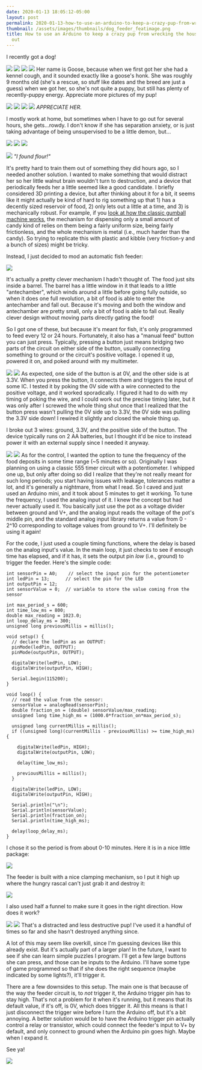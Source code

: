 ```yaml
---
date: 2020-01-13 18:05:12-05:00
layout: post
permalink: 2020-01-13-how-to-use-an-arduino-to-keep-a-crazy-pup-from-wrecking-the-house-while-youre-out
thumbnail: /assets/images/thumbnails/dog_feeder_featimage.png
title: How to use an Arduino to keep a crazy pup from wrecking the house while you're
  out
---
```


I recently got a dog!

![](/assets/images/IMG_20191017_155910_939-745x1024.jpg)
![](/assets/images/IMG_20191006_111918-3-768x1024.jpg)
![](/assets/images/IMG_20191008_092503-768x1024.jpg)
![](/assets/images/IMG_20200101_100331-1024x768.jpg)
Her name is Goose, because when we first got her she had a kennel cough, and it sounded exactly like a goose's honk. She was roughly 9 months old (she's a rescue, so stuff like dates and the breed are just a guess) when we got her, so she's not quite a puppy, but still has plenty of recently-puppy energy. Appreciate more pictures of my pup!

![](/assets/images/IMG_20191014_120731-810x1024.jpg)
![](/assets/images/IMG_20191106_093939-1024x983.jpg)
![](/assets/images/imagejpeg_0.jpg)
![](/assets/images/IMG_20191007_115256-765x1024.jpg)
*APPRECIATE HER.*

I mostly work at home, but sometimes when I have to go out for several hours, she gets...rowdy. I don't know if she has separation anxiety, or is just taking advantage of being unsupervised to be a little demon, but...

![](/assets/images/IMG_20191123_004734-757x1024.jpg)
![](/assets/images/IMG_20191123_004906-814x1024.jpg)
![](/assets/images/IMG_20191123_004728-768x1024.jpg)

![](/assets/images/IMG_20200105_131643-1-768x1024.jpg)
*"I found flour!"*

It's pretty hard to train them out of something they did hours ago, so I needed another solution. I wanted to make something that would distract her so her little walnut brain wouldn't turn to destruction, and a device that periodically feeds her a little seemed like a good candidate. I briefly considered 3D printing a device, but after thinking about it for a bit, it seems like it might actually be kind of hard to rig something up that 1) has a decently sized reservoir of food, 2) only lets out a little at a time, and 3) is mechanically robust. For example, if you [look at how the classic gumball machine works](https://www.youtube.com/watch?v=Q3ZeUNDg4fQ), the mechanism for dispensing only a small amount of candy kind of relies on them being a fairly uniform size, being fairly frictionless, and the whole mechanism is metal (i.e., much harder than the candy). So trying to replicate this with plastic and kibble (very friction-y and a bunch of sizes) might be tricky.

Instead, I just decided to mod an automatic fish feeder:

![](/assets/images/fish_feeder-1.jpg)

It's actually a pretty clever mechanism I hadn't thought of. The food just sits inside a barrel. The barrel has a little window in it that leads to a little "antechamber", which winds around a little before going fully outside, so when it does one full revolution, a bit of food is able to enter the antechamber and fall out. Because it's moving and both the window and antechamber are pretty small, only a bit of food is able to fall out. Really clever design without moving parts directly gating the food!

So I got one of these, but because it's meant for fish, it's only programmed to feed every 12 or 24 hours. Fortunately, it also has a "manual feed" button you can just press. Typically, pressing a button just means bridging two parts of the circuit on either side of the button, usually connecting something to ground or the circuit's positive voltage. I opened it up, powered it on, and poked around with my multimeter.

![](/assets/images/IMG_20191126_165439-1024x690.jpg)
![](/assets/images/IMG_20191126_165525-1024x866.jpg)
As expected, one side of the button is at 0V, and the other side is at 3.3V. When you press the button, it connects them and triggers the input of some IC. I tested it by poking the 0V side with a wire connected to the positive voltage, and it worked sporadically. I figured it had to do with my timing of poking the wire, and I could work out the precise timing later, but it was only after I screwed the whole thing shut once that I realized that the button press wasn't pulling the 0V side up to 3.3V, the 0V side was pulling the 3.3V side down! I rewired it slightly and closed the whole thing up.

I broke out 3 wires: ground, 3.3V, and the positive side of the button. The device typically runs on 2 AA batteries, but I thought it'd be nice to instead power it with an external supply since I needed it anyway.

![](/assets/images/IMG_20191126_175435-1.jpg)
![](/assets/images/IMG_20191126_181640-829x1024.jpg)
As for the control, I wanted the option to tune the frequency of the food deposits in some time range (~5 minutes or so). Originally I was planning on using a classic 555 timer circuit with a potentiometer. I whipped one up, but only after doing so did I realize that they're not really meant for such long periods; you start having issues with leakage, tolerances matter a lot, and it's generally a nightmare, from what I read. So I caved and just used an Arduino mini, and it took about 5 minutes to get it working. To tune the frequency, I used the analog input of it. I knew the concept but had never actually used it. You basically just use the pot as a voltage divider between ground and V+, and the analog input reads the voltage of the pot's middle pin, and the standard analog input library returns a value from 0 - 2^10 corresponding to voltage values from ground to V+. I'll definitely be using it again!

For the code, I just used a couple timing functions, where the delay is based on the analog input's value. In the main loop, it just checks to see if enough time has elapsed, and if it has, it sets the output pin *low* (i.e., ground) to trigger the feeder. Here's the simple code:

```
int sensorPin = A0;    // select the input pin for the potentiometer
int ledPin = 13;      // select the pin for the LED
int outputPin = 12;
int sensorValue = 0;  // variable to store the value coming from the sensor

int max_period_s = 600;
int time_low_ms = 800;
double max_reading = 1023.0;
int loop_delay_ms = 300;
unsigned long previousMillis = millis();

void setup() {
  // declare the ledPin as an OUTPUT:
  pinMode(ledPin, OUTPUT);
  pinMode(outputPin, OUTPUT);
  
  digitalWrite(ledPin, LOW);
  digitalWrite(outputPin, HIGH);
  
  Serial.begin(115200);
}

void loop() {
  // read the value from the sensor:
  sensorValue = analogRead(sensorPin);
  double fraction_on = (double) sensorValue/max_reading;
  unsigned long time_high_ms = (1000.0*fraction_on*max_period_s);

  unsigned long currentMillis = millis();
  if ((unsigned long)(currentMillis - previousMillis) >= time_high_ms) {

    digitalWrite(ledPin, HIGH);
    digitalWrite(outputPin, LOW);
    
    delay(time_low_ms);

    previousMillis = millis();
  }

  digitalWrite(ledPin, LOW);
  digitalWrite(outputPin, HIGH);
 
  Serial.println("\n");
  Serial.println(sensorValue);
  Serial.println(fraction_on);
  Serial.println(time_high_ms);

  delay(loop_delay_ms);
}
```

I chose it so the period is from about 0-10 minutes. Here it is in a nice little package:

![](/assets/images/IMG_20191201_002948-1024x949.jpg)

The feeder is built with a nice clamping mechanism, so I put it high up where the hungry rascal can't just grab it and destroy it:

![](/assets/images/IMG_20191201_002937-768x1024.jpg)

I also used half a funnel to make sure it goes in the right direction. How does it work?

![](/assets/images/IMG_20200112_015915-768x1024.jpg)
![](/assets/images/IMG_20200112_015810-768x1024.jpg)
That's a distracted and less destructive pup! I've used it a handful of times so far and she hasn't destroyed anything since.

A lot of this may seem like overkill, since I'm guessing devices like this already exist. But it's actually part of a larger plan! In the future, I want to see if she can learn simple puzzles I program. I'll get a few large buttons she can press, and those can be inputs to the Arduino. I'll have some type of game programmed so that if she does the right sequence (maybe indicated by some lights?), it'll trigger it.

There are a few downsides to this setup. The main one is that because of the way the feeder circuit is, to *not* trigger it, the Arduino trigger pin has to stay high. That's not a problem for it when it's running, but it means that its default value, if it's off, is 0V, which does trigger it. All this means is that I just disconnect the trigger wire before I turn the Arduino off, but it's a bit annoying. A better solution would be to have the Arduino trigger pin actually control a relay or transistor, which could connect the feeder's input to V+ by default, and only connect to ground when the Arduino pin goes high. Maybe when I expand it.

See ya!

![](/assets/images/IMG_20191207_203748-1-1024x736.jpg)
